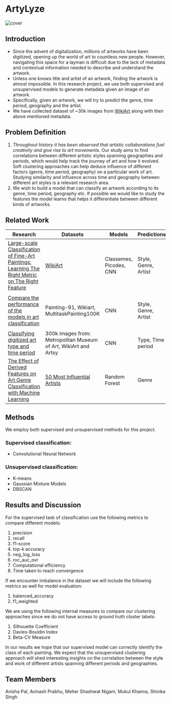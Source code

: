# ArtyLyze
![cover](https://user-images.githubusercontent.com/30972206/194464894-9d62315c-a117-4bab-8a67-a149fac6448f.jpg)

## Introduction
- Since the advent of digitalization, millions of artworks have been digitized, opening up the world of art to countless new people. However, navigating this space for a layman is difficult due to the lack of metadata and contextual information needed to describe and understand the artwork. 
- Unless one knows title and artist of an artwork, finding the artwork is almost impossible. In this research project, we use both supervised and unsupervised models to generate metadata given an image of an artwork. 
- Specifically, given an artwork, we will try to predict the genre, time period, geography and the artist. 
- We have collected dataset of ~30k images from [WikiArt](wikiart.org) along with their above mentioned metadata.

## Problem Definition
1. *Throughout history it has been observed that artistic collaborations fuel creativity and give rise to art movements.* Our study aims to find correlations between different artistic styles spanning geographies and periods, which would help track the journey of art and how it evolved. Soft clustering approaches can help deduce influence of different factors (genre, time period, geography) on a particular work of art. Studying similarity and influence across time and geography between different art styles is a relevant research area.
2. We wish to build a model that can classify an artwork according to its genre, time period, geography etc. If possible we would like to study the features the model learns that helps it differentiate between different kinds of artworks.


## Related Work 
| Research                                                                                                                                         | Datasets                                                                                        | Models              | Predictions        | Metrics                                                     | Year |
|----------------------------------------------------------------------------------------------------------------------------------------------------|---------------------------------------------------------------------------------------------------|-----------------------|----------------------|---------------------------------------------------------------|---------|
| [Large-scale Classification of Fine-Art Paintings: Learning The Right Metric on The Right Feature](https://arxiv.org/pdf/1505.00855.pdf)             | [WikiArt](https://www.wikiart.org/)                                                                 | Classemes, Picodes, CNN | Style, Genre, Artist   | Accuracy: 63%                                                   | 2015      |
| [Compare the performance of the models in art classification](https://journals.plos.org/plosone/article?id=10.1371/journal.pone.0248414)             | Painting-91, Wikiart, MultitaskPainting100K                                                         | CNN                     | Style, Genre, Artist  | <ul> <li>Painting-91: 80% <li>Wikiart: 91% <li>MultitaskPainting100K: 65% | 2021      |
| [Classifying digitized art type and time period](https://www.jevinwest.org/papers/Yang2018KDDart.pdf)                                                | 300k images from: Metropolitan Museum of Art, WikiArt and Artsy                                     | CNN                     | Type, Time period     | Accuracy for type: 87%, for time: 57%                           | 2018      |
| [The Effect of Derived Features on Art Genre Classification with Machine Learning](http://www.saujs.sakarya.edu.tr/en/download/article-file/1668894) | [50 Most Influential Artists ](https://www.kaggle.com/datasets/ikarus777/best-artworks-of-all-time) | Random Forest           | Genre            | F1 score: 82%                                                   | 2021      |

## Methods
We employ both supervised and unsupervised methods for this project. 
### Supervised classification:
- Convolutional Neural Network
### Unsupervised classification: 
- K-means 
- Gaussian Mixture Models
- DBSCAN

## Results and Discussion
For the supervised task of classification use the following metrics to compare different models:

1. precision
2. recall
3. f1-score
4. top-k accuracy
5. neg_log_loss
6. roc_auc_ovr
7. Computational efficiency 
8. Time taken to reach convergence 

If we encounter imbalance in the dataset we will include the following metrics as well for model evaluation: 

1. balanced_accuracy
2. f1_weighted 

We are using the following internal measures to compare our clustering approaches since we do not have access to ground truth cluster labels: 

1. Silhouette Coefficient
2. Davies-Bouldin Index
3. Beta-CV Measure 

In our results we hope that our supervised model can correctly identify the class of each painting. We expect that the unsupervised clustering approach will shed interesting insights on the correlation between the style and work of different artists spanning different periods and geographies.

## Team Members
Anisha Pal, Avinash Prabhu, Meher Shashwat Nigam, Mukul Khanna, Shivika Singh
